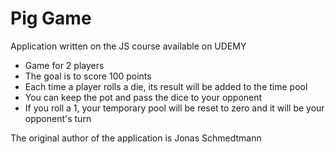 # Pig Game 

Application written on the JS course available on UDEMY

- Game for 2 players
- The goal is to score 100 points
- Each time a player rolls a die, its result will be added to the time pool
- You can keep the pot and pass the dice to your opponent
- If you roll a 1, your temporary pool will be reset to zero and it will be your opponent's turn

The original author of the application is Jonas Schmedtmann

